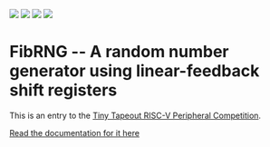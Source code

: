 ![](../../workflows/gds/badge.svg) ![](../../workflows/docs/badge.svg) ![](../../workflows/test/badge.svg) ![](../../workflows/fpga/badge.svg)

# FibRNG -- A random number generator using linear-feedback shift registers

This is an entry to the [Tiny Tapeout RISC-V Peripheral Competition](https://tinytapeout.com/competitions/risc-v-peripheral/).


[Read the documentation for it here](docs/info.md)
